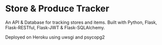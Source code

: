 # Store & Produce Tracker

An API & Database for tracking stores and items. Built with Python, Flask, Flask-RESTful, Flask-JWT & Flask-SQLAlchemy.

Deployed on Heroku using uwsgi and psycopg2
